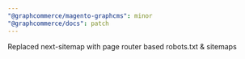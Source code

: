 ```yaml
---
"@graphcommerce/magento-graphcms": minor
"@graphcommerce/docs": patch
---
```


Replaced next-sitemap with page router based robots.txt & sitemaps
